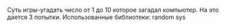 Суть игры-угадать число от 1 до 10 которое загадал компьютер.
На это дается 3 попытки.
Использованные библиотеки: 
random
sys
